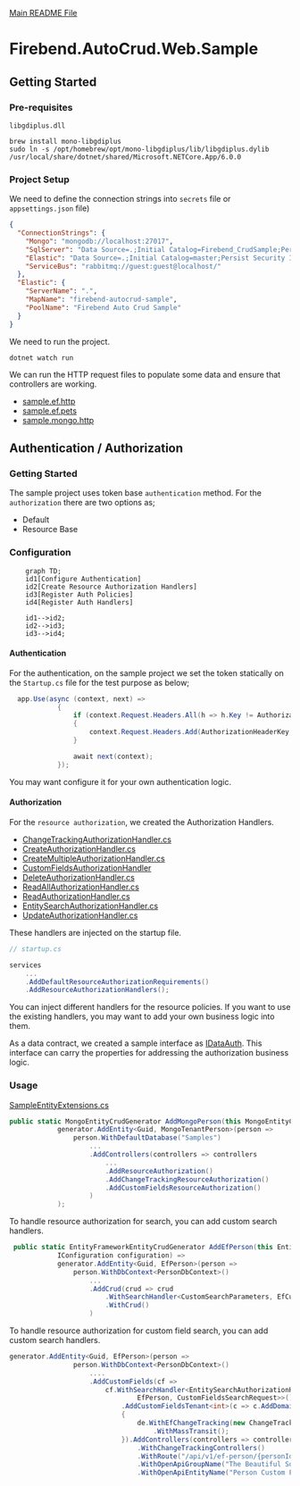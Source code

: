 [Main README File](https://github.com/firebend/auto-crud/blob/main/README.md)

# Firebend.AutoCrud.Web.Sample

## Getting Started

### Pre-requisites

`libgdiplus.dll`

```shell
brew install mono-libgdiplus
sudo ln -s /opt/homebrew/opt/mono-libgdiplus/lib/libgdiplus.dylib /usr/local/share/dotnet/shared/Microsoft.NETCore.App/6.0.0
```

### Project Setup

We need to define the connection strings into `secrets` file or `appsettings.json` file)

```json
{
  "ConnectionStrings": {
    "Mongo": "mongodb://localhost:27017",
    "SqlServer": "Data Source=.;Initial Catalog=Firebend_CrudSample;Persist Security Info=False;User ID=sa;Password={your_password};Encrypt=True;TrustServerCertificate=True;Connection Timeout=30;MultipleActiveResultSets=True;Max Pool Size=200;",
    "Elastic": "Data Source=.;Initial Catalog=master;Persist Security Info=False;User ID=sa;Password={your_password};Encrypt=True;TrustServerCertificate=True;Connection Timeout=30;MultipleActiveResultSets=True;Max Pool Size=200;",
    "ServiceBus": "rabbitmq://guest:guest@localhost/"
  },
  "Elastic": {
    "ServerName": ".",
    "MapName": "firebend-autocrud-sample",
    "PoolName": "Firebend Auto Crud Sample"
  }
}
```

We need to run the project.
```shell
dotnet watch run
```

We can run the HTTP request files to populate some data and ensure that controllers are working.

- [sample.ef.http](./sample.ef.http)
- [sample.ef.pets](./sample.ef.pets.http)
- [sample.mongo.http](./sample.mongo.http)

## Authentication / Authorization

### Getting Started
The sample project uses token base `authentication` method. For the `authorization` there are two options as;
- Default
- Resource Base

### Configuration

```mermaid
    graph TD;
    id1[Configure Authentication]
    id2[Create Resource Authorization Handlers]
    id3[Register Auth Policies]
    id4[Register Auth Handlers]
    
    id1-->id2;
    id2-->id3;
    id3-->id4;
```

#### Authentication
For the authentication, on the sample project we set the token statically on the `Startup.cs` file for the test purpose as below;

```c#
  app.Use(async (context, next) =>
            {
                if (context.Request.Headers.All(h => h.Key != AuthorizationHeaderKey))
                {
                    context.Request.Headers.Add(AuthorizationHeaderKey, AuthorizationHeaderValue);
                }

                await next(context);
            });
```

You may want configure it for your own authentication logic.

#### Authorization

For the `resource authorization`, we created the Authorization Handlers.

- [ChangeTrackingAuthorizationHandler.cs](./Authorization/Handlers/ChangeTrackingAuthorizationHandler.cs)
- [CreateAuthorizationHandler.cs](./Authorization/Handlers/CreateAuthorizationHandler.cs)
- [CreateMultipleAuthorizationHandler.cs](./Authorization/Handlers/CreateMultipleAuthorizationHandler.cs)
- [CustomFieldsAuthorizationHandler](./Authorization/Handlers/CustomFieldsAuthorizationHandler.cs)
- [DeleteAuthorizationHandler.cs](./Authorization/Handlers/DeleteAuthorizationHandler.cs)
- [ReadAllAuthorizationHandler.cs](./Authorization/Handlers/ReadAllAuthorizationHandler.cs)
- [ReadAuthorizationHandler.cs](./Authorization/Handlers/ReadAuthorizationHandler.cs)
- [EntitySearchAuthorizationHandler.cs](./Authorization/Handlers/EntitySearchAuthorizationHandler.cs)
- [UpdateAuthorizationHandler.cs](./Authorization/Handlers/UpdateAuthorizationHandler.cs)

These handlers are injected on the startup file. 

```c#
// startup.cs

services
    ...
    .AddDefaultResourceAuthorizationRequirements()
    .AddResourceAuthorizationHandlers();

```

You can inject different handlers for the resource policies. If you want to use the existing handlers, you may want to add your own business logic into them.

As a data contract, we created a sample interface as [IDataAuth](./Models/IDataAuth.cs). This interface can carry the properties for addressing the authorization business logic.

### Usage

[SampleEntityExtensions.cs](./Extensions/SampleEntityExtensions.cs)

```c#
public static MongoEntityCrudGenerator AddMongoPerson(this MongoEntityCrudGenerator generator) =>
            generator.AddEntity<Guid, MongoTenantPerson>(person =>
                person.WithDefaultDatabase("Samples")
                    ...
                    .AddControllers(controllers => controllers
                        ...
                        .AddResourceAuthorization()
                        .AddChangeTrackingResourceAuthorization()
                        .AddCustomFieldsResourceAuthorization()
                    )
            );

```

To handle resource authorization for search, you can add custom search handlers.

```c#
 public static EntityFrameworkEntityCrudGenerator AddEfPerson(this EntityFrameworkEntityCrudGenerator generator,
            IConfiguration configuration) =>
            generator.AddEntity<Guid, EfPerson>(person =>
                person.WithDbContext<PersonDbContext>()
                    ...
                    .AddCrud(crud => crud
                        .WithSearchHandler<CustomSearchParameters, EfCustomSearchHandler>()
                        .WithCrud()
                    )
```

To handle resource authorization for custom field search, you can add custom search handlers.

```c#
generator.AddEntity<Guid, EfPerson>(person =>
                person.WithDbContext<PersonDbContext>()
                    ....
                    .AddCustomFields(cf =>
                        cf.WithSearchHandler<EntitySearchAuthorizationHandler<Guid,
                                EfPerson, CustomFieldsSearchRequest>>()
                            .AddCustomFieldsTenant<int>(c => c.AddDomainEvents(de =>
                            {
                                de.WithEfChangeTracking(new ChangeTrackingOptions { PersistCustomContext = true })
                                    .WithMassTransit();
                            }).AddControllers(controllers => controllers
                                .WithChangeTrackingControllers()
                                .WithRoute("/api/v1/ef-person/{personId}/custom-fields")
                                .WithOpenApiGroupName("The Beautiful Sql People Custom Fields")
                                .WithOpenApiEntityName("Person Custom Field", "Person Custom Fields"))))
```

